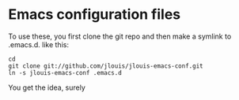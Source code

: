 # Emacs configuration files

To use these, you first clone the git repo and then make a symlink to
.emacs.d. like this:

    cd
    git clone git://github.com/jlouis/jlouis-emacs-conf.git 
    ln -s jlouis-emacs-conf .emacs.d

You get the idea, surely

